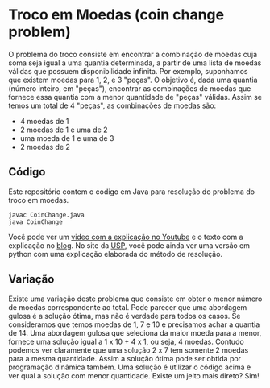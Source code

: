 # Troco em Moedas (coin change problem)

O problema do troco consiste em encontrar a combinação de moedas cuja soma seja igual a uma quantia determinada, a partir de uma lista de moedas válidas que possuem disponibilidade infinita.
Por exemplo, suponhamos que existem moedas para 1, 2, e 3 "peças".
O objetivo é, dada uma quantia (número inteiro, em "peças"), encontrar as combinações de moedas que fornece essa quantia com a menor quantidade de "peças" válidas.
Assim se temos um total de 4 "peças", as combinações de moedas são:
* 4 moedas de 1
* 2 moedas de 1 e uma de 2
* uma moeda de 1 e uma de 3
* 2 moedas de 2


## Código

Este repositório contem o codigo em Java para resolução do problema do troco em moedas.

```
javac CoinChange.java
java CoinChange
```

Você pode ver um [video com a explicação no Youtube](https://youtu.be/EGIMSyqftHc) e o texto com a explicação no [blog](http://h3dema.blogspot.com/2015/10/dp-problema-do-troco-em-moedas.html).
No site da [USP](https://panda.ime.usp.br/pythonds/static/pythonds_pt/04-Recursao/11-programacaoDinamica.html), você pode ainda ver uma versão em python com uma explicação elaborada do método de resolução.

## Variação

Existe uma variação deste problema que consiste em obter o menor número de moedas correspondente ao total. Pode parecer que uma abordagem gulosa é a solução ótima, mas não é verdade para todos os casos.
Se consideramos que temos moedas de 1, 7 e 10 e precisamos achar a quantia de 14.
Uma abordagem gulosa que seleciona da maior moeda para a menor, fornece uma solução igual a 1 x 10 + 4 x 1, ou seja, 4 moedas. Contudo podemos ver claramente que uma solução 2 x 7 tem somente 2 moedas para a mesma quantidade.
Assim a solução ótima pode ser obtida por programação dinâmica também.
Uma solução é utilizar o código acima e ver qual a solução com menor quantidade.
Existe um jeito mais direto?
Sim!